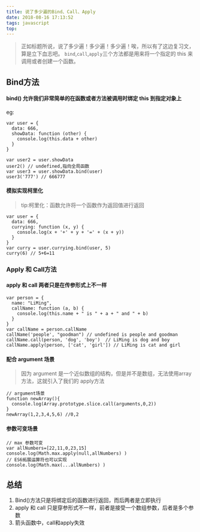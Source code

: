 ```yaml
---
title: 说了多少遍的Bind、Call、Apply
date: 2018-08-16 17:13:52
tags: javascript
top:
---
```

>正如标题所说，说了多少遍！多少遍！多少遍！唉，所以有了这边复习文，算是立下血志吧。
`bind`,`call`,`apply`三个方法都是用来将一个指定的 this 来调用或者创建一个函数。

## Bind方法

#### bind() 允许我们非常简单的在函数或者方法被调用时绑定 this 到指定对象上
eg:
```
var user = {
  data: 666,
  showData: function (other) {
    console.log(this.data + other)
  }
}

var user2 = user.showData
user2() // undefined,指向全局函数
var user3 = user.showData.bind(user)
user3('777') // 666777

```

#### 模拟实现柯里化
>tip:柯里化：函数允许将一个函数作为返回值进行返回

```
var user = {
  data: 666,
  currying: function (x, y) {
    console.log(x + '+' + y + '=' + (x + y))
  }
}
var curry = user.currying.bind(user, 5)
curry(6) // 5+6=11
```

### Apply 和 Call方法

#### apply 和 call 两者只是在传参形式上不一样

```
var person = {
  name: "LiMing",
  callName: function (a, b) {
    console.log(this.name + " is " + a + " and " + b)
  }
}
var callName = person.callName
callName('people', "goodman") // undefined is people and goodman
callName.call(person, 'dog', 'boy')  // LiMing is dog and boy
callName.apply(person, ['cat', 'girl']) // LiMing is cat and girl
```

#### 配合 argument 场景
> 因为 argument 是一个近似数组的结构，但是并不是数组，无法使用array方法，这就引入了我们的 apply方法

```
// argument场景
function newArray(){
  console.log(Array.prototype.slice.call(arguments,0,2))
}
newArray(1,2,3,4,5,6) //0,2
```

#### 参数可变场景
```
// max 参数可变
var allNumbers=[22,11,0,23,15]
console.log(Math.max.apply(null,allNumbers) )
// ES6拓展运算符也可以实现
console.log(Math.max(...allNumbers) )
```

## 总结
1. Bind()方法只是将绑定后的函数进行返回，而后两者是立即执行
2. apply 和 call 只是穿参形式不一样，前者是接受一个数组参数，后者是多个参数
3. 箭头函数中，call和apply失效
